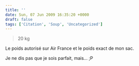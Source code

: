 ```yaml
---
title: ''
date: Sun, 07 Jun 2009 16:35:20 +0000
draft: false
tags: ['Citation', 'Soup', 'Uncategorized']
---
```


> 20 kg

Le poids autorisé sur Air France et le poids exact de mon sac.

Je ne dis pas que je sois parfait, mais… ;P